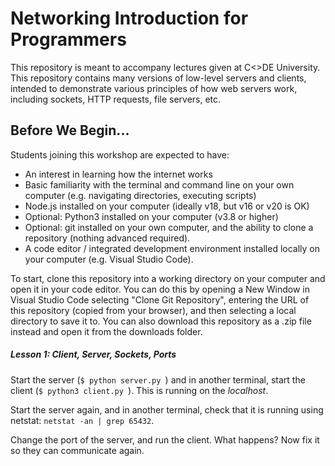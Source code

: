 # Networking Introduction for Programmers

This repository is meant to accompany lectures given at C<>DE University. This repository contains many versions of low-level servers and clients, intended to demonstrate various principles of how web servers work, including sockets, HTTP requests, file servers, etc. 

## Before We Begin...

Students joining this workshop are expected to have:
- An interest in learning how the internet works
- Basic familiarity with the terminal and command line on your own computer (e.g. navigating directories, executing scripts)
- Node.js installed on your computer (ideally v18, but v16 or v20 is OK)
- Optional: Python3 installed on your computer (v3.8 or higher)
- Optional: git installed on your own computer, and the ability to clone a repository (nothing advanced required).
- A code editor / integrated development environment installed locally on your computer (e.g. Visual Studio Code).

To start, clone this repository into a working directory on your computer and open it in your code editor. You can do this by opening a New Window in Visual Studio Code selecting "Clone Git Repository", entering the URL of this repository (copied from your browser), and then selecting a local directory to save it to. You can also download this repository as a .zip file instead and open it from the downloads folder. 

##### Lesson 1: Client, Server, Sockets, Ports

Start the server (`$ python server.py `) and in another terminal, start the client (`$ python3 client.py `). This is running on the _localhost_.

Start the server again, and in another terminal, check that it is running using netstat: `netstat -an | grep 65432`.

Change the port of the server, and run the client. What happens? Now fix it so they can communicate again.
